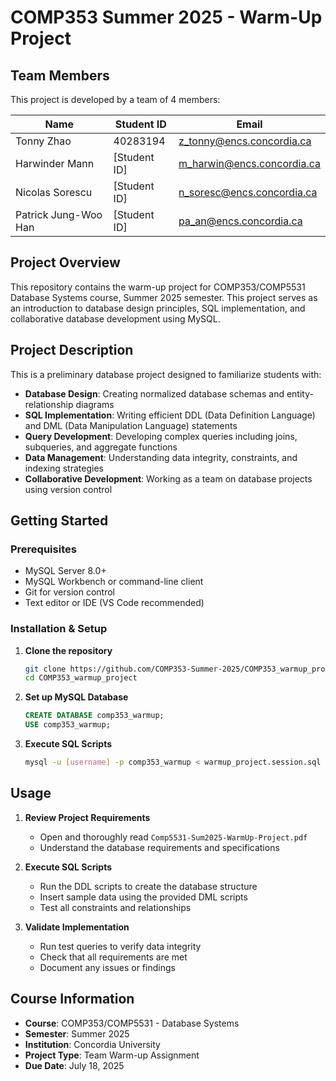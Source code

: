 # COMP353 Summer 2025 - Warm-Up Project

## Team Members

This project is developed by a team of 4 members:

| Name                 | Student ID   | Email                      |
| -------------------- | ------------ | -------------------------- |
| Tonny Zhao           | 40283194     | z_tonny@encs.concordia.ca  |
| Harwinder Mann       | [Student ID] | m_harwin@encs.concordia.ca |
| Nicolas Sorescu      | [Student ID] | n_soresc@encs.concordia.ca |
| Patrick Jung-Woo Han | [Student ID] | pa_an@encs.concordia.ca    |

## Project Overview

This repository contains the warm-up project for COMP353/COMP5531 Database Systems course, Summer 2025 semester. This project serves as an introduction to database design principles, SQL implementation, and collaborative database development using MySQL.

## Project Description

This is a preliminary database project designed to familiarize students with:

- **Database Design**: Creating normalized database schemas and entity-relationship diagrams
- **SQL Implementation**: Writing efficient DDL (Data Definition Language) and DML (Data Manipulation Language) statements
- **Query Development**: Developing complex queries including joins, subqueries, and aggregate functions
- **Data Management**: Understanding data integrity, constraints, and indexing strategies
- **Collaborative Development**: Working as a team on database projects using version control

## Getting Started

### Prerequisites

- MySQL Server 8.0+
- MySQL Workbench or command-line client
- Git for version control
- Text editor or IDE (VS Code recommended)

### Installation & Setup

1. **Clone the repository**

   ```bash
   git clone https://github.com/COMP353-Summer-2025/COMP353_warmup_project.git
   cd COMP353_warmup_project
   ```

2. **Set up MySQL Database**

   ```sql
   CREATE DATABASE comp353_warmup;
   USE comp353_warmup;
   ```

3. **Execute SQL Scripts**
   ```bash
   mysql -u [username] -p comp353_warmup < warmup_project.session.sql
   ```

## Usage

1. **Review Project Requirements**

   - Open and thoroughly read `Comp5531-Sum2025-WarmUp-Project.pdf`
   - Understand the database requirements and specifications

2. **Execute SQL Scripts**

   - Run the DDL scripts to create the database structure
   - Insert sample data using the provided DML scripts
   - Test all constraints and relationships

3. **Validate Implementation**
   - Run test queries to verify data integrity
   - Check that all requirements are met
   - Document any issues or findings

## Course Information

- **Course**: COMP353/COMP5531 - Database Systems
- **Semester**: Summer 2025
- **Institution**: Concordia University
- **Project Type**: Team Warm-up Assignment
- **Due Date**: July 18, 2025
